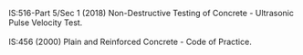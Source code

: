 IS:516-Part 5/Sec 1 (2018) Non-Destructive Testing of Concrete - Ultrasonic Pulse Velocity Test.<br><br>IS:456 (2000) Plain and Reinforced Concrete - Code of Practice.